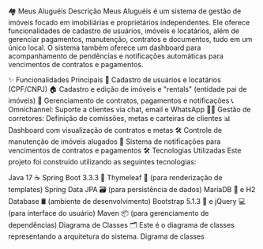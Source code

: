 🏘️ Meus Aluguéis
Descrição
Meus Aluguéis é um sistema de gestão de imóveis focado em imobiliárias e proprietários independentes. Ele oferece funcionalidades de cadastro de usuários, imóveis e locatários, além de gerenciar pagamentos, manutenção, contratos e documentos, tudo em um único local. O sistema também oferece um dashboard para acompanhamento de pendências e notificações automáticas para vencimentos de contratos e pagamentos.

✨ Funcionalidades Principais
📝 Cadastro de usuários e locatários (CPF/CNPJ)
🏠 Cadastro e edição de imóveis e "rentals" (entidade pai de imóveis)
💼 Gerenciamento de contratos, pagamentos e notificações
📞 Omnichannel: Suporte a clientes via chat, email e WhatsApp
👨‍💼 Gestão de corretores: Definição de comissões, metas e carteiras de clientes
📊 Dashboard com visualização de contratos e metas
🛠️ Controle de manutenção de imóveis alugados
📅 Sistema de notificações para vencimentos de contratos e pagamentos
🛠️ Tecnologias Utilizadas
Este projeto foi construído utilizando as seguintes tecnologias:

Java 17 ☕
Spring Boot 3.3.3 🚀
Thymeleaf 🌿 (para renderização de templates)
Spring Data JPA 🗃️ (para persistência de dados)
MariaDB 🐬 e H2 Database 🛢️ (ambiente de desenvolvimento)
Bootstrap 5.1.3 🎨 e jQuery 💻 (para interface do usuário)
Maven 📦 (para gerenciamento de dependências)
Diagrama de Classes 🗂️
Este é o diagrama de classes representando a arquitetura do sistema. Digrama de classes